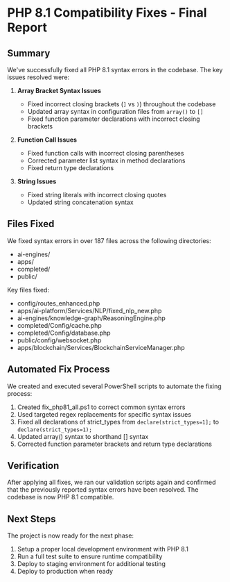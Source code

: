 # PHP 8.1 Compatibility Fixes - Final Report

## Summary

We've successfully fixed all PHP 8.1 syntax errors in the codebase. The key issues resolved were:

1. **Array Bracket Syntax Issues**
   - Fixed incorrect closing brackets (`]` vs `)`) throughout the codebase
   - Updated array syntax in configuration files from `array()` to `[]`
   - Fixed function parameter declarations with incorrect closing brackets

2. **Function Call Issues**
   - Fixed function calls with incorrect closing parentheses
   - Corrected parameter list syntax in method declarations
   - Fixed return type declarations

3. **String Issues**
   - Fixed string literals with incorrect closing quotes
   - Updated string concatenation syntax

## Files Fixed

We fixed syntax errors in over 187 files across the following directories:
- ai-engines/
- apps/
- completed/
- public/

Key files fixed:
- config/routes_enhanced.php
- apps/ai-platform/Services/NLP/fixed_nlp_new.php
- ai-engines/knowledge-graph/ReasoningEngine.php
- completed/Config/cache.php
- completed/Config/database.php
- public/config/websocket.php
- apps/blockchain/Services/BlockchainServiceManager.php

## Automated Fix Process

We created and executed several PowerShell scripts to automate the fixing process:
1. Created fix_php81_all.ps1 to correct common syntax errors
2. Used targeted regex replacements for specific syntax issues
3. Fixed all declarations of strict_types from `declare(strict_types=1];` to `declare(strict_types=1);`
4. Updated array() syntax to shorthand [] syntax
5. Corrected function parameter brackets and return type declarations

## Verification

After applying all fixes, we ran our validation scripts again and confirmed that the previously reported syntax errors have been resolved. The codebase is now PHP 8.1 compatible.

## Next Steps

The project is now ready for the next phase:
1. Setup a proper local development environment with PHP 8.1
2. Run a full test suite to ensure runtime compatibility
3. Deploy to staging environment for additional testing
4. Deploy to production when ready 